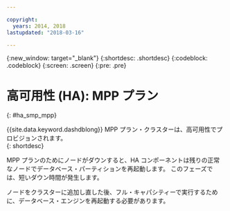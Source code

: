 ```yaml
---

copyright:
  years: 2014, 2018
lastupdated: "2018-03-16"

---
```


<!-- Attribute definitions --> 
{:new_window: target="_blank"}
{:shortdesc: .shortdesc}
{:codeblock: .codeblock}
{:screen: .screen}
{:pre: .pre}

# 高可用性 (HA): MPP プラン
{: #ha_smp_mpp}

{{site.data.keyword.dashdblong}} MPP プラン・クラスターは、高可用性でプロビジョンされます。  
{: shortdesc}

MPP プランのためにノードがダウンすると、HA コンポーネントは残りの正常なノードでデータベース・パーティションを再起動します。 このフェーズでは、短いダウン時間が発生します。 

ノードをクラスターに追加し直した後、フル・キャパシティーで実行するために、データベース・エンジンを再起動する必要があります。 

